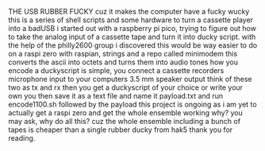 THE USB RUBBER FUCKY
cuz it makes the computer have a fucky wucky
this is a series of shell scripts and some hardware to turn a cassette player into a badUSB
i started out with a raspberry pi pico, trying to figure out how to take the analog input
of a cassette tape and turn it into ducky script. with the help of the philly2600 group 
i discovered this would be way easier to do on a raspi zero with raspian, strings and a repo called minimodem
this converts the ascii into octets and turns them into audio tones
how you encode a duckyscript is simple,
you connect a cassette recorders microphone input to your computers 3.5 mm speaker output
think of these two as tx and rx
then you get a duckyscript of your choice or write your own
you then save it as a text file and name it payload.txt 
and run encode1100.sh followed by the payload
this project is ongoing as i am yet to actually get a raspi zero and get the whole ensemble working
why? you may ask, why do all this? cuz the whole ensemble including a bunch of tapes is cheaper than a single rubber ducky from hak5
thank you for reading.
